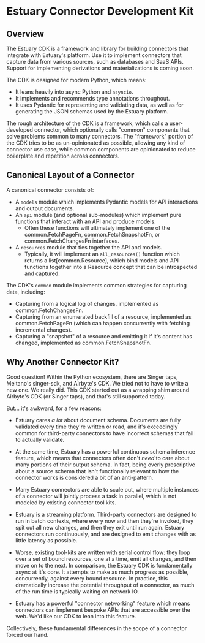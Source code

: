 # Estuary Connector Development Kit

## Overview

The Estuary CDK is a framework and library for building connectors that integrate with Estuary's platform. 
Use it to implement connectors that capture data from various sources, such as databases and SaaS APIs.
Support for implementing derivations and materializations is coming soon.

The CDK is designed for modern Python, which means:

- It leans heavily into async Python and `asyncio`.
- It implements and recommends type annotations throughout.  
- It uses Pydantic for representing and validating data, as well as for generating the JSON schemas used by the Estuary platform.

The rough architecture of the CDK is a framework, which calls a user-developed connector, which optionally calls "common" components that solve problems common to many connectors.
The "framework" portion of the CDK tries to be as un-opinionated as possible, allowing any kind of connector use case, while common components are opinionated to reduce boilerplate and repetition across connectors.

## Canonical Layout of a Connector

A canonical connector consists of:

- A `models` module which implements Pydantic models for API interactions and output documents.
- An `api` module (and optional sub-modules) which implement pure functions that interact with an API and produce models.
  - Often these functions will ultimately implement one of the common.FetchPageFn, common.FetchSnapshotFn, or common.FetchChangesFn interfaces.  
- A `resources` module that ties together the API and models.
  - Typically, it will implement an `all_resources()` function which returns a list[common.Resource], which bind models and API functions together into a Resource concept that can be introspected and captured.

The CDK's `common` module implements common strategies for capturing data, including:

- Capturing from a logical log of changes, implemented as common.FetchChangesFn.
- Capturing from an enumerated backfill of a resource, implemented as common.FetchPageFn (which can happen concurrently with fetching incremental changes).
- Capturing a "snapshot" of a resource and emitting it if it's content has changed, implemented as common.FetchSnapshotFn.

## Why Another Connector Kit?

Good question! Within the Python ecosystem, there are Singer taps, Meltano's singer-sdk, and Airbyte's CDK.
We tried not to have to write a new one. We really did. This CDK started out as a wrapping shim around Airbyte's CDK (or Singer taps), and that's still supported today.  

But... it's awkward, for a few reasons:

- Estuary cares _a lot_ about document schema. Documents are fully validated every time they're written or read, and it's exceedingly common for third-party connectors to have incorrect schemas that fail to actually validate.

- At the same time, Estuary has a powerful continuous schema inference feature, which means that connectors often don't _need_ to care about many portions of their output schema. In fact, being overly prescriptive about a source schema that isn't functionally relevant to how the connector works is considered a bit of an anti-pattern.

- Many Estuary connectors are able to scale out, where multiple instances of a connector will jointly process a task in parallel, which is not modeled by existing connector tool kits.

- Estuary is a streaming platform. Third-party connectors are designed to run in batch contexts, where every now and then they're invoked, they spit out all new changes, and then they exit until run again. Estuary connectors run continuously, and are designed to emit changes with as little latency as possible.

- Worse, existing tool-kits are written with serial control flow: they loop over a set of bound resources, one at a time, emit all changes, and then move on to the next. In comparison, the Estuary CDK is fundamentally async at it's core. It attempts to make as much progress as possible, concurrently, against every bound resource. In practice, this dramatically increase the potential throughput of a connector, as much of the run time is typically waiting on network IO.

- Estuary has a powerful "connector networking" feature which means connectors can implement bespoke APIs that are accessible over the web. We'd like our CDK to lean into this feature.

Collectively, these fundamental differences in the scope of a connector forced our hand.
